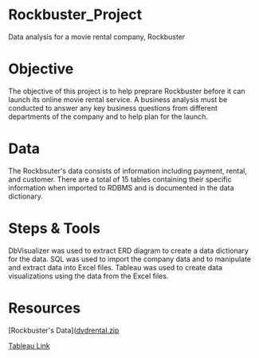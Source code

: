 # Rockbuster_Project
Data analysis for a movie rental company, Rockbuster

# Objective 
The objective of this project is to help preprare Rockbuster before it can launch its online movie rental service. A business analysis must be conducted to answer any key business questions from different departments of the company and to help plan for the launch. 

# Data
The Rockbsuter's data consists of information including payment, rental, and customer. There are a total of 15 tables containing their specific information when imported to RDBMS and is documented in the data dictionary. 

# Steps & Tools 
DbVisualizer was used to extract ERD diagram to create a data dictionary for the data. 
SQL was used to import the company data and to manipulate and extract data into Excel files. 
Tableau was used to create data visualizations using the data from the Excel files.

# Resources
[Rockbuster's Data]([dvdrental.zip](https://github.com/Konichiwawa/Rockbuster_Project/files/9541754/dvdrental.zip)

[Tableau Link](https://public.tableau.com/app/profile/thang.tran4072/viz/RockbusterBusinessAnalysis/Rockbuster)
